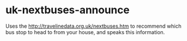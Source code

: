 # uk-nextbuses-announce
Uses the http://travelinedata.org.uk/nextbuses.htm to recommend which bus stop to head to from your house, and speaks this information.
